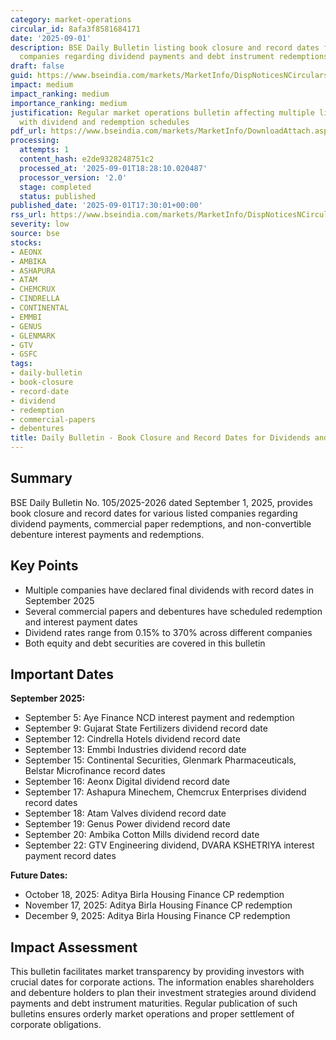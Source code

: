 ```yaml
---
category: market-operations
circular_id: 8afa3f8581684171
date: '2025-09-01'
description: BSE Daily Bulletin listing book closure and record dates for various
  companies regarding dividend payments and debt instrument redemptions.
draft: false
guid: https://www.bseindia.com/markets/MarketInfo/DispNoticesNCirculars.aspx?Noticeid={C45ABA8E-87B7-49E5-9381-2BDBE3B17E3B}&noticeno=20250901-49&dt=09/01/2025&icount=49&totcount=49&flag=0
impact: medium
impact_ranking: medium
importance_ranking: medium
justification: Regular market operations bulletin affecting multiple listed companies
  with dividend and redemption schedules
pdf_url: https://www.bseindia.com/markets/MarketInfo/DownloadAttach.aspx?id=20250901-49&attachedId=c7797d30-e3c1-4853-bff8-e797ba7655e3
processing:
  attempts: 1
  content_hash: e2de9328248751c2
  processed_at: '2025-09-01T18:28:10.020487'
  processor_version: '2.0'
  stage: completed
  status: published
published_date: '2025-09-01T17:30:01+00:00'
rss_url: https://www.bseindia.com/markets/MarketInfo/DispNoticesNCirculars.aspx?Noticeid={C45ABA8E-87B7-49E5-9381-2BDBE3B17E3B}&noticeno=20250901-49&dt=09/01/2025&icount=49&totcount=49&flag=0
severity: low
source: bse
stocks:
- AEONX
- AMBIKA
- ASHAPURA
- ATAM
- CHEMCRUX
- CINDRELLA
- CONTINENTAL
- EMMBI
- GENUS
- GLENMARK
- GTV
- GSFC
tags:
- daily-bulletin
- book-closure
- record-date
- dividend
- redemption
- commercial-papers
- debentures
title: Daily Bulletin - Book Closure and Record Dates for Dividends and Redemptions
---
```


## Summary

BSE Daily Bulletin No. 105/2025-2026 dated September 1, 2025, provides book closure and record dates for various listed companies regarding dividend payments, commercial paper redemptions, and non-convertible debenture interest payments and redemptions.

## Key Points

- Multiple companies have declared final dividends with record dates in September 2025
- Several commercial papers and debentures have scheduled redemption and interest payment dates
- Dividend rates range from 0.15% to 370% across different companies
- Both equity and debt securities are covered in this bulletin

## Important Dates

**September 2025:**
- September 5: Aye Finance NCD interest payment and redemption
- September 9: Gujarat State Fertilizers dividend record date
- September 12: Cindrella Hotels dividend record date
- September 13: Emmbi Industries dividend record date
- September 15: Continental Securities, Glenmark Pharmaceuticals, Belstar Microfinance record dates
- September 16: Aeonx Digital dividend record date
- September 17: Ashapura Minechem, Chemcrux Enterprises dividend record dates
- September 18: Atam Valves dividend record date
- September 19: Genus Power dividend record date
- September 20: Ambika Cotton Mills dividend record date
- September 22: GTV Engineering dividend, DVARA KSHETRIYA interest payment record dates

**Future Dates:**
- October 18, 2025: Aditya Birla Housing Finance CP redemption
- November 17, 2025: Aditya Birla Housing Finance CP redemption
- December 9, 2025: Aditya Birla Housing Finance CP redemption

## Impact Assessment

This bulletin facilitates market transparency by providing investors with crucial dates for corporate actions. The information enables shareholders and debenture holders to plan their investment strategies around dividend payments and debt instrument maturities. Regular publication of such bulletins ensures orderly market operations and proper settlement of corporate obligations.